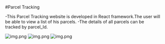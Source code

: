 #Parcel Tracking 

-This Parcel Tracking website is developed in React framework.The  user will be able to view a list of his parcels.
-The details of all parcels can be tracked by parcel_Id.

![img.png](images/image1.png)
![img.png](images/image2.png)
![img.png](images/image3.png)

